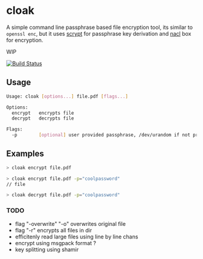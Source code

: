 # cloak

A simple command line passphrase based file encryption tool, its similar to `openssl enc`, but it uses [scrypt](http://www.tarsnap.com/scrypt.html) for passphrase key derivation and [nacl](https://nacl.cr.yp.to/) box for encryption. 

WIP

[![Build Status](https://travis-ci.org/drish/cloak.svg?branch=master)](https://travis-ci.org/drish/cloak)

## Usage

```sh
Usage: cloak [options...] file.pdf [flags...]

Options:
  encrypt	encrypts file
  decrypt	decrypts file

Flags:
  -p 		[optional] user provided passphrase, /dev/urandom if not provided
```

## Examples 

```sh
> cloak encrypt file.pdf

> cloak encrypt file.pdf -p="coolpassword"
// file

> cloak decrypt file.pdf -p="coolpassword"
```

### TODO 
	
- flag "-overwrite" "-o" overwrites original file
- flag "-r" encrypts all files in dir
- efficitenly read large files using line by line chans
- encrypt using msgpack format ?
- key splitting using shamir

